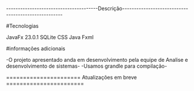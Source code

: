 ---------------------------------------Descrição----------------------------------------------------

#Tecnologias

JavaFx 23.0.1
SQLite
CSS
Java
Fxml

#informações adicionais

-O projeto apresentado anda em desenvolvimento pela equipe de Analise e desenvolvimento de sistemas-
-Usamos grandle para compilação-

====================== Atualizações em breve =======================